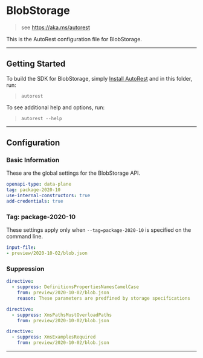 # BlobStorage

> see https://aka.ms/autorest

This is the AutoRest configuration file for BlobStorage.


---
## Getting Started
To build the SDK for BlobStorage, simply [Install AutoRest](https://aka.ms/autorest/install) and in this folder, run:

> `autorest`

To see additional help and options, run:

> `autorest --help`
---

## Configuration



### Basic Information
These are the global settings for the BlobStorage API.

``` yaml
openapi-type: data-plane
tag: package-2020-10
use-internal-constructors: true
add-credentials: true
```

### Tag: package-2020-10

These settings apply only when `--tag=package-2020-10` is specified on the command line.

``` yaml $(tag) == 'package-2020-10'
input-file:
- preview/2020-10-02/blob.json
```

### Suppression
``` yaml
directive:
  - suppress: DefinitionsPropertiesNamesCamelCase
    from: preview/2020-10-02/blob.json
    reason: These parameters are predfined by storage specifications 
```

``` yaml
directive:
  - suppress: XmsPathsMustOverloadPaths
    from: preview/2020-10-02/blob.json
```

``` yaml
directive:
  - suppress: XmsExamplesRequired
    from: preview/2020-10-02/blob.json
```
---
